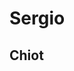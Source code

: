 <!DOCTYPE html>
<html lang="en">
<head>
    <meta charset="UTF-8">
    <meta name="viewport" content="width=device-width, initial-scale=1.0">
    <title>Meu novo Site</title>
</head>
<body>
    <h1>Sergio</h1>
    <h2>Chiot</h2>
</body>
</html>
